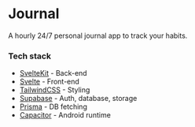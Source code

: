 # Journal

A hourly 24/7 personal journal app to track your habits.

### Tech stack

- [SvelteKit](https://kit.svelte.dev) - Back-end
- [Svelte](https://svelte.dev) - Front-end
- [TailwindCSS](https://tailwindcss.com) - Styling
- [Supabase](https://supabase.com) - Auth, database, storage
- [Prisma](https://prisma.io) - DB fetching
- [Capacitor](https://capacitorjs.com/) - Android runtime
